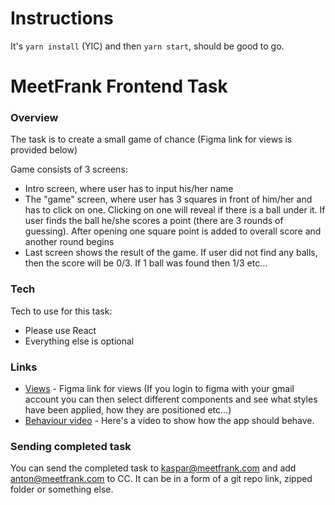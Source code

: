 # Instructions

It's `yarn install` (YIC) and then `yarn start`, should be good to go.

# MeetFrank Frontend Task

### Overview

The task is to create a small game of chance (Figma link for views is provided below)

Game consists of 3 screens:

* Intro screen, where user has to input his/her name
* The "game" screen, where user has 3 squares in front of him/her and has to click on one. Clicking on one will reveal if there is a ball under it. If user finds the ball he/she scores a point (there are 3 rounds of guessing). After opening one square point is added to overall score and another round begins
* Last screen shows the result of the game. If user did not find any balls, then the score will be 0/3. If 1 ball was found then 1/3 etc...

### Tech
Tech to use for this task:

* Please use React
* Everything else is optional

### Links
* [Views](https://www.figma.com/file/B8z8MXi4083xJFjn01i31A1Z/play-the-game) - Figma link for views (If you login to figma with your gmail account you can then select different components and see what styles have been applied, how they are positioned etc...)
* [Behaviour video](https://www.dropbox.com/s/jst9jafrxaeut2g/play%20the%20game.mp4?dl=0) - Here's a video to show how the app should behave.

### Sending completed task
You can send the completed task to kaspar@meetfrank.com and add anton@meetfrank.com to CC.
It can be in a form of a git repo link, zipped folder or something else.

